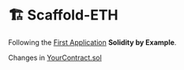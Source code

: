 # 🏗 Scaffold-ETH

Following the [First Application](https://solidity-by-example.org/first-app) **Solidity by Example**.

Changes in [YourContract.sol](https://github.com/caestrada/2022.04.20_scaffold-eth/blob/2022.04.20_sbe_hello-world/packages/hardhat/contracts/YourContract.sol)